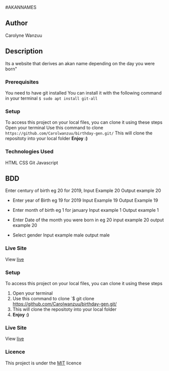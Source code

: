 #AKANNAMES

## Author
Carolyne Wanzuu


## Description
Its a website that derives an akan name depending on the day you were born"


### Prerequisites
You need to have git installed
You can install it with the following command in your terminal
`$ sudo apt install git-all`

### Setup
To access this project on your local files, you can clone it using these steps
Open your terminal
Use this command to clone `https://github.com/Carolwanzuu/birthday-gen.git/`
This will clone the repositoty into your local folder
__Enjoy :)__

### Technologies Used
HTML
CSS
Git
Javascript

## BDD
Enter century of birth eg 20 for 2019,
     Input Example 20
     Output example 20

* Enter year of Birth eg 19 for 2019
     Input Example 19
     Output Example 19

* Enter month of birth eg 1 for january 
    Input example 1
    Output example 1

* Enter Date of the month you were born in eg 20
    input example 20
    output example 20

* Select gender 
    Input example male
    output male
### Live Site
View [live]()
### Setup
To access this project on your local files, you can clone it using these steps
1. Open your terminal
1. Use this command to clone `$ git clone https://github.com/Carolwanzuu/birthday-gen.git/
1. This will clone the repositoty into your local folder
1. __Enjoy :)__




### Live Site
View [live](https://carolwanzuu.github.io/birthday-gen//)
### Licence
This project is under the  [MIT](LICENSE) licence